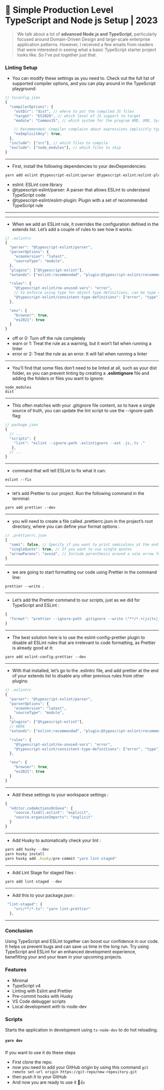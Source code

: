 # 🧰 Simple Production Level TypeScript and Node js Setup | 2023

> We talk about a lot of **advanced Node.js and TypeScript**, particularly focused around Domain-Driven Design and large-scale enterprise application patterns. However, I received a few emails from readers that were interested in seeing what a basic TypeScript starter project looks like. So I've put together just that.


### Linting Setup
- You can modify these settings as you need to. Check out the full list of supported compiler options, and you can play around in the TypeScript playground:
```js
// tsconfig.json
{
  "compilerOptions": {
    "outDir": "dist", // where to put the compiled JS files
    "target": "ES2020", // which level of JS support to target
    "module": "CommonJS", // which system for the program AMD, UMD, System, CommonJS

    // Recommended: Compiler complains about expressions implicitly typed as 'any'
    "noImplicitAny": true, 
  },
  "include": ["src"], // which files to compile
  "exclude": ["node_modules"], // which files to skip
}
```
---
- First, install the following dependencies to your devDependencies:
```javascript
yarn add eslint @typescript-eslint/parser @typescript-eslint/eslint-plugin --dev
```
- eslint: ESLint core library
- @typescript-eslint/parser: A parser that allows ESLint to understand TypeScript code
- @typescript-eslint/eslint-plugin: Plugin with a set of recommended TypeScript rule
---



---
- When we add an ESLint rule, it overrides the configuration defined in the extends list. Let’s add a couple of rules to see how it works:
```js
// .eslintrc
{
  "parser": "@typescript-eslint/parser",
  "parserOptions": {
    "ecmaVersion": "latest",
    "sourceType": "module",
  },
  "plugins": ["@typescript-eslint"],
  "extends": ["eslint:recommended", "plugin:@typescript-eslint/recommended"],

  "rules": {
    "@typescript-eslint/no-unused-vars": "error",
    // to enforce using type for object type definitions, can be type or interface 
    "@typescript-eslint/consistent-type-definitions": ["error", "type"], 
  },

  "env": {
    "browser": true,
    "es2021": true
  }
}
```
- off or 0: Turn off the rule completely
- warn or 1: Treat the rule as a warning, but it won’t fail when running a linter
- error or 2: Treat the rule as an error. It will fail when running a linter
---

- You’ll find that some files don’t need to be linted at all, such as your dist folder, so you can prevent linting by creating a **.eslintignore** file and adding the folders or files you want to ignore:

```
node_modules
dist
```
---

- This often matches with your .gitignore file content, so to have a single source of truth, you can update the lint script to use the --ignore-path flag:

```js
// package.json
{
  // ...
  "scripts": {
    "lint": "eslint --ignore-path .eslintignore --ext .js,.ts ."
   },
  // ...
}
```
---
- command that will tell ESLint to fix what it can:
```
eslint --fix
```
---

-  let’s add Prettier to our project. Run the following command in the terminal:
```
yarn add prettier --dev
```
---

- you will need to create a file called .prettierrc.json in the project’s root directory, where you can define your format options :
``` js
// .prettierrc.json
{
  "semi": false, // Specify if you want to print semicolons at the end of statements
  "singleQuote": true, // If you want to use single quotes
  "arrowParens": "avoid", // Include parenthesis around a sole arrow function parameter
}
```
---

- we are going to start formatting our code using Prettier in the command line:
```
prettier --write .
```

---

- Let’s add the Prettier command to our scripts, just as we did for TypeScript and ESLint :
```js
{
  "format": "prettier --ignore-path .gitignore --write \"**/*.+(js|ts|json)\""
}
```
---

- The best solution here is to use the eslint-config-prettier plugin to disable all ESLint rules that are irrelevant to code formatting, as Prettier is already good at it:
```
yarn add eslint-config-prettier --dev
```
---


- With that installed, let’s go to the .eslintrc file, and add prettier at the end of your extends list to disable any other previous rules from other plugins:
```js
// .eslintrc
{
  "parser": "@typescript-eslint/parser",
  "parserOptions": {
    "ecmaVersion": "latest",
    "sourceType": "module",
  },
  "plugins": ["@typescript-eslint"],
  // HERE
  "extends": ["eslint:recommended", "plugin:@typescript-eslint/recommended", "prettier"],

  "rules": {
    "@typescript-eslint/no-unused-vars": "error",
    "@typescript-eslint/consistent-type-definitions": ["error", "type"],
  },

  "env": {
    "browser": true,
    "es2021": true
  }
}
```
---

- Add these settings to your workspace settings :
```js
{
  "editor.codeActionsOnSave": {
    "source.fixAll.eslint": "explicit",
    "source.organizeImports": "explicit"
  }
}
```
---

- Add Husky to automatically check your lint :
```js
yarn add husky --dev
yarn husky install
yarn husky add .husky/pre-commit "yarn lint-staged"
```
---


- Add Lint Stage for staged files :
```js
yarn add lint-staged --dev
```
---

- Add this to your package.json :
```js
 "lint-staged": {
    "src/**/*.ts": "yarn lint-prettier"
  },
```
---

### Conclusion
 Using TypeScript and ESLint together can boost our confidence in our code. It helps us prevent bugs and can save us time in the long run. Try using TypeScript and ESLint for an enhanced development experience, benefitting your and your team in your upcoming projects.

### Features

- Minimal
- TypeScript v4
- Linting with Eslint and Prettier
- Pre-commit hooks with Husky
- VS Code debugger scripts
- Local development with ts-node-dev

### Scripts

Starts the application in development using `ts-node-dev` to do hot reloading.

#### `yarn dev`

###

If you want to use it do these steps

- First clone the repo.
- now you need to add your GitHub origin by using this command
  `git remote set-url origin https://git-repo/new-repository.git`
- then push it to your GitHub
- And now you are ready to use it 🚀👍
